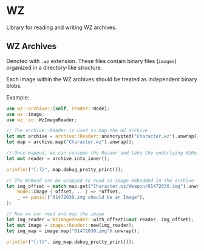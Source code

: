 WZ
==

Library for reading and writing WZ archives.

## WZ Archives

Denoted with `.wz` extension. These files contain binary files \(`images`\) organized in a directory-like structure.

Each image within the WZ archives should be treated as independent binary blobs.

Example:

```rust no_run
use wz::archive::{self, reader::Node};
use wz::image;
use wz::io::WzImageReader;

// The archive::Reader is used to map the WZ archive
let mut archive = archive::Reader::unencrypted("Character.wz").unwrap();
let map = archive.map("Character.wz").unwrap();

// Once mapped, we can consume the Reader and take the underlying WzRead
let mut reader = archive.into_inner();

println!("{:?}", map.debug_pretty_print());

// The WzRead can be wrapped to read an image embedded in the archive
let img_offset = match map.get("Character.wz/Weapon/01472030.img").unwrap() {
    Node::Image { offset, .. } => *offset,
    _ => panic!("01472030.img should be an Image"),
};

// Now we can read and map the image
let img_reader = WzImageReader::with_offset(&mut reader, img_offset);
let mut image = image::Reader::new(img_reader);
let img_map = image.map("01472030.img").unwrap();

println!("{:?}", img_map.debug_pretty_print());
```

